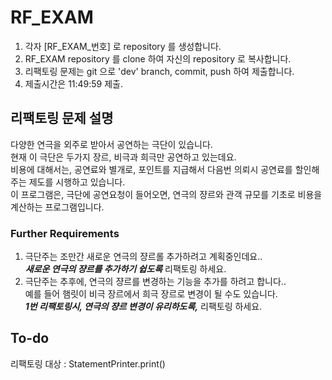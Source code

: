 # RF_EXAM
1. 각자 [RF_EXAM_번호] 로 repository 를 생성합니다.  
2. RF_EXAM repository 를 clone 하여 자신의 repository 로 복사합니다.  
3. 리팩토링 문제는 git 으로 'dev' branch, commit, push 하여 제출합니다.
4. 제출시간은 11:49:59 제출.


## 리팩토링 문제 설명
  
다양한 연극을 외주로 받아서 공연하는 극단이 있습니다.  
현재 이 극단은 두가지 장르, 비극과 희극만 공연하고 있는데요.  
비용에 대해서는, 공연료와 별개로, 포인트를 지급해서 다음번 의뢰시 공연료를 할인해 주는 제도를 시행하고 있습니다.  
이 프로그램은, 극단에 공연요청이 들어오면, 연극의 쟝르와 관객 규모를 기초로 비용을 계산하는 프로그램입니다.  


### Further Requirements
1. 극단주는 조만간 새로운 연극의 쟝르롤 추가하려고 계획중인데요..   
   **_새로운 연극의 쟝르를 추가하기 쉽도록_**  리팩토링 하세요.  
2. 극단주는 추후에, 연극의 쟝르를 변경하는 기능을 추가를 하려고 합니다..  
   예를 들어 햄릿이 비극 장르에서 희극 장르로 변경이 될 수도 있습니다.  
   **_1번 리팩토링시, 연극의 쟝르 변경이 유리하도록,_**  리팩토링 하세요.  


## To-do
리팩토링 대상 : StatementPrinter.print()  
